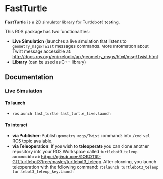 # FastTurtle
**FastTurtle** is a 2D simulator library for Turtlebot3 testing.

This ROS package has two functionalities:
* **Live Simulation** (launches a live simulation that listens to `geometry_msgs/Twist` messages commands. More information about Twist message accessible at: http://docs.ros.org/en/melodic/api/geometry_msgs/html/msg/Twist.html
* **Library** (can be used as C++ library)

## Documentation
### Live Simulation
#### To launch
* `roslaunch fast_turtle fast_turtle_live.launch`
#### To interact
* **via Publisher**: Publish `geometry_msgs/Twist` commands into `/cmd_vel` ROS topic available.
* **via Teleoperation**: If you wish to **teleoperate** you can clone another repository into your ROS Workspace called `turtlebot3_teleop` accessible at: https://github.com/ROBOTIS-GIT/turtlebot3/tree/master/turtlebot3_teleop. 
After clonning, you launch teleoperation with the following command: `roslaunch turtlebot3_teleop turtlebot3_teleop_key.launch`
